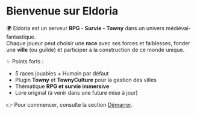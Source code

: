 # Bienvenue sur Eldoria

🌍 Eldoria est un serveur **RPG - Survie - Towny** dans un univers médiéval-fantastique.  
Chaque joueur peut choisir une **race** avec ses forces et faiblesses, fonder une **ville** (ou guilde) et participer à la construction de ce monde unique.

✨ Points forts :
- 5 races jouables + Humain par défaut
- Plugin **Towny** et **TownyCulture** pour la gestion des villes
- Thématique **RPG et survie immersive**
- Lore original (à venir dans une future mise à jour)

👉 Pour commencer, consulte la section [Démarrer](demarrer/README.md).
